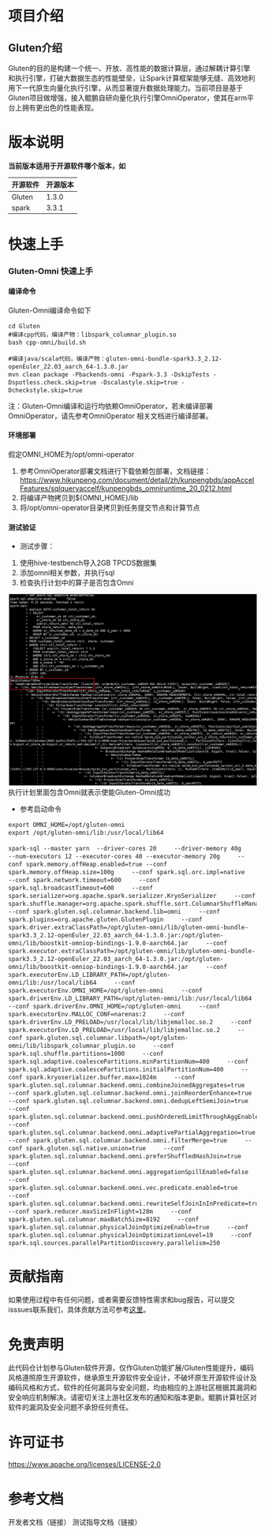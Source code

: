 # 项目介绍

## Gluten介绍

Gluten的目的是构建一个统一、开放、高性能的数据计算层，通过解耦计算引擎和执行引擎，打破大数据生态的性能壁垒，让Spark计算框架能够无缝、高效地利用下一代原生向量化执行引擎，从而显著提升数据处理能力。当前项目是基于Gluten项目做增强，接入鲲鹏自研向量化执行引擎OmniOperator，使其在arm平台上拥有更出色的性能表现。

# 版本说明

**当前版本适用于开源软件哪个版本，如**

| 开源软件 | 开源版本 |
| -------- | -------- |
| Gluten   | 1.3.0    |
| spark    | 3.3.1    |

# 快速上手

### Gluten-Omni 快速上手

####  编译命令

Gluten-Omni编译命令如下

```shell
cd Gluten
#编译cpp代码，编译产物：libspark_columnar_plugin.so
bash cpp-omni/build.sh

#编译java/scala代码，编译产物：gluten-omni-bundle-spark3.3_2.12-openEuler_22.03_aarch_64-1.3.0.jar
mvn clean package -Pbackends-omni -Pspark-3.3 -DskipTests -Dspotless.check.skip=true -Dscalastyle.skip=true -Dcheckstyle.skip=true
```

注：Gluten-Omni编译和运行均依赖OmniOperator，若未编译部署OmniOperator，请先参考OmniOperator 相关文档进行编译部署。

#### 环境部署

假定OMNI_HOME为/opt/omni-operator

1. 参考OmniOperator部署文档进行下载依赖包部署，文档链接：https://www.hikunpeng.com/document/detail/zh/kunpengbds/appAccelFeatures/sqlqueryaccelf/kunpengbds_omniruntime_20_0212.html
2. 将编译产物拷贝到${OMNI_HOME}/lib
3. 将/opt/omni-operator目录拷贝到任务提交节点和计算节点

#### 测试验证

* 测试步骤：

1. 使用hive-testbench导入2GB TPCDS数据集
2. 添加omni相关参数，并执行sql
3. 检查执行计划中的算子是否包含Omni

![输入图片说明](images/image-20250916221612683.png)
执行计划里面包含Omni就表示使能Gluten-Omni成功

* 参考启动命令

````shell
export OMNI_HOME=/opt/gluten-omni
export /opt/gluten-omni/lib:/usr/local/lib64

spark-sql --master yarn  --driver-cores 20     --driver-memory 40g     --num-executors 12 --executor-cores 40 --executor-memory 20g     --conf spark.memory.offHeap.enabled=true --conf spark.memory.offHeap.size=100g     --conf spark.sql.orc.impl=native     --conf spark.network.timeout=600     --conf spark.sql.broadcastTimeout=600     --conf spark.serializer=org.apache.spark.serializer.KryoSerializer     --conf spark.shuffle.manager=org.apache.spark.shuffle.sort.ColumnarShuffleManager     --conf spark.gluten.sql.columnar.backend.lib=omni     --conf spark.plugins=org.apache.gluten.GlutenPlugin     --conf spark.driver.extraClassPath=/opt/gluten-omni/lib/gluten-omni-bundle-spark3.3_2.12-openEuler_22.03_aarch_64-1.3.0.jar:/opt/gluten-omni/lib/boostkit-omniop-bindings-1.9.0-aarch64.jar     --conf spark.executor.extraClassPath=/opt/gluten-omni/lib/gluten-omni-bundle-spark3.3_2.12-openEuler_22.03_aarch_64-1.3.0.jar:/opt/gluten-omni/lib/boostkit-omniop-bindings-1.9.0-aarch64.jar     --conf spark.executorEnv.LD_LIBRARY_PATH=/opt/gluten-omni/lib:/usr/local/lib64     --conf spark.executorEnv.OMNI_HOME=/opt/gluten-omni     --conf spark.driverEnv.LD_LIBRARY_PATH=/opt/gluten-omni/lib:/usr/local/lib64     --conf spark.driverEnv.OMNI_HOME=/opt/gluten-omni     --conf spark.executorEnv.MALLOC_CONF=narenas:2     --conf spark.driverEnv.LD_PRELOAD=/usr/local/lib/libjemalloc.so.2     --conf spark.executorEnv.LD_PRELOAD=/usr/local/lib/libjemalloc.so.2     --conf spark.gluten.sql.columnar.libpath=/opt/gluten-omni/lib/libspark_columnar_plugin.so     --conf spark.sql.shuffle.partitions=1000     --conf spark.sql.adaptive.coalescePartitions.minPartitionNum=400     --conf spark.sql.adaptive.coalescePartitions.initialPartitionNum=400     --conf spark.kryoserializer.buffer.max=1024m     --conf spark.gluten.sql.columnar.backend.omni.combineJoinedAggregates=true     --conf spark.gluten.sql.columnar.backend.omni.joinReorderEnhance=true     --conf spark.gluten.sql.columnar.backend.omni.dedupLeftSemiJoin=true     --conf spark.gluten.sql.columnar.backend.omni.pushOrderedLimitThroughAggEnable=true     --conf spark.gluten.sql.columnar.backend.omni.adaptivePartialAggregation=true     --conf spark.gluten.sql.columnar.backend.omni.filterMerge=true     --conf spark.gluten.sql.native.union=true     --conf spark.gluten.sql.columnar.backend.omni.preferShuffledHashJoin=true     --conf spark.gluten.sql.columnar.backend.omni.aggregationSpillEnabled=false     --conf spark.gluten.sql.columnar.backend.omni.vec.predicate.enabled=true     --conf spark.gluten.sql.columnar.backend.omni.rewriteSelfJoinInInPredicate=true     --conf spark.reducer.maxSizeInFlight=128m     --conf spark.gluten.sql.columnar.maxBatchSize=8192     --conf spark.gluten.sql.columnar.physicalJoinOptimizeEnable=true     --conf spark.gluten.sql.columnar.physicalJoinOptimizationLevel=19     --conf spark.sql.sources.parallelPartitionDiscovery.parallelism=250
````

# 贡献指南

如果使用过程中有任何问题，或者需要反馈特性需求和bug报告，可以提交isssues联系我们，具体贡献方法可参考[这里](https://gitcode.com/boostkit/community/blob/master/docs/contributor/contributing.md)。

# 免责声明

此代码仓计划参与Gluten软件开源，仅作Gluten功能扩展/Gluten性能提升，编码风格遵照原生开源软件，继承原生开源软件安全设计，不破坏原生开源软件设计及编码风格和方式，软件的任何漏洞与安全问题，均由相应的上游社区根据其漏洞和安全响应机制解决。请密切关注上游社区发布的通知和版本更新。鲲鹏计算社区对软件的漏洞及安全问题不承担任何责任。

# 许可证书

https://www.apache.org/licenses/LICENSE-2.0

# 参考文档

开发者文档（链接）
测试指导文档（链接）